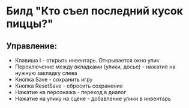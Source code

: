 # Билд "Кто съел последний кусок пиццы?"
## Управление:
* Клавиша I - открыть инвентарь. Открывается окно улик
* Переключение между вкладками (улики, досье) - нажатие на нужную закладку слева
* Кнопка Save - сохранить игру
* Кнопка ResetSave - сбросить сохранение
* Нажатие на персонажа - переход в диалог
* Нажатие на улику на сцене - добавление улики в инвентарь
